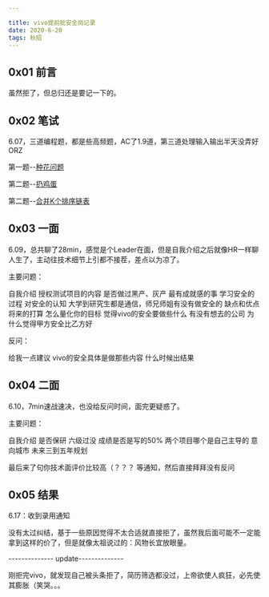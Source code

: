 ```yaml
---

title: vivo提前批安全岗记录
date: 2020-6-20
tags: 秋招
---
```


## 0x01 前言

虽然拒了，但总归还是要记一下的。

## 0x02 笔试 

6.07，三道编程题，都是些高频题，AC了1.9道，第三道处理输入输出半天没弄好ORZ

第一题--[种花问题](https://leetcode-cn.com/problems/can-place-flowers/)

第二题--[扔鸡蛋](https://leetcode-cn.com/problems/super-egg-drop/)

第二题--[合并K个排序链表](https://leetcode-cn.com/problems/merge-k-sorted-lists/)

## 0x03 一面

6.09，总共聊了28min，感觉是个Leader在面，但是自我介绍之后就像HR一样聊人生了，主动往技术细节上引都不接茬，差点以为凉了。

主要问题：

自我介绍
授权测试项目的内容
是否做过黑产、灰产
最有成就感的事
学习安全的过程
对安全的认知
大学到研究生都是通信，师兄师姐有没有做安全的
缺点和优点
将来的打算
怎么量化你的目标
觉得vivo的安全要做些什么
有没有想去的公司
为什么觉得甲方安全比乙方好

反问：

给我一点建议
vivo的安全具体是做那些内容
什么时候出结果

## 0x04 二面

6.10，7min速战速决，也没给反问时间，面完更疑惑了。

主要问题：

自我介绍
是否保研
六级过没
成绩是否是写的50%
两个项目哪个是自己主导的
意向城市
未来三到五年规划

最后来了句你技术面评价比较高（？？？
等通知，然后直接拜拜没有反问

## 0x05 结果

6.17：收到录用通知

没有太过纠结，基于一些原因觉得不太合适就直接拒了，虽然我后面可能不一定能拿到这样的价了，但是就像太祖说过的：风物长宜放眼量。

-------------- update-------------- 

刚拒完vivo，就发现自己被头条拒了，简历筛选都没过，上帝欲使人疯狂，必先使其膨胀（笑哭。。。